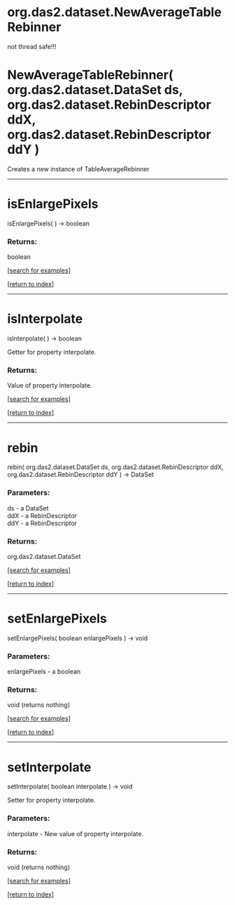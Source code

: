 # org.das2.dataset.NewAverageTableRebinner

not thread safe!!!

# NewAverageTableRebinner( org.das2.dataset.DataSet ds, org.das2.dataset.RebinDescriptor ddX, org.das2.dataset.RebinDescriptor ddY )
Creates a new instance of TableAverageRebinner

***
<a name="isEnlargePixels"></a>
# isEnlargePixels
isEnlargePixels(  ) &rarr; boolean



### Returns:
boolean


<a href="https://github.com/autoplot/dev/search?q=isEnlargePixels&unscoped_q=isEnlargePixels">[search for examples]</a>

<a href="https://github.com/autoplot/documentation/blob/master/javadoc/index-all.md">[return to index]</a>

***
<a name="isInterpolate"></a>
# isInterpolate
isInterpolate(  ) &rarr; boolean

Getter for property interpolate.

### Returns:
Value of property interpolate.

<a href="https://github.com/autoplot/dev/search?q=isInterpolate&unscoped_q=isInterpolate">[search for examples]</a>

<a href="https://github.com/autoplot/documentation/blob/master/javadoc/index-all.md">[return to index]</a>

***
<a name="rebin"></a>
# rebin
rebin( org.das2.dataset.DataSet ds, org.das2.dataset.RebinDescriptor ddX, org.das2.dataset.RebinDescriptor ddY ) &rarr; DataSet



### Parameters:
ds - a DataSet
<br>ddX - a RebinDescriptor
<br>ddY - a RebinDescriptor

### Returns:
org.das2.dataset.DataSet


<a href="https://github.com/autoplot/dev/search?q=rebin&unscoped_q=rebin">[search for examples]</a>

<a href="https://github.com/autoplot/documentation/blob/master/javadoc/index-all.md">[return to index]</a>

***
<a name="setEnlargePixels"></a>
# setEnlargePixels
setEnlargePixels( boolean enlargePixels ) &rarr; void



### Parameters:
enlargePixels - a boolean

### Returns:
void (returns nothing)


<a href="https://github.com/autoplot/dev/search?q=setEnlargePixels&unscoped_q=setEnlargePixels">[search for examples]</a>

<a href="https://github.com/autoplot/documentation/blob/master/javadoc/index-all.md">[return to index]</a>

***
<a name="setInterpolate"></a>
# setInterpolate
setInterpolate( boolean interpolate ) &rarr; void

Setter for property interpolate.

### Parameters:
interpolate - New value of property interpolate.

### Returns:
void (returns nothing)


<a href="https://github.com/autoplot/dev/search?q=setInterpolate&unscoped_q=setInterpolate">[search for examples]</a>

<a href="https://github.com/autoplot/documentation/blob/master/javadoc/index-all.md">[return to index]</a>

